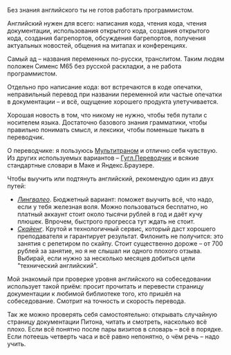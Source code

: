 Без знания английского ты не готов работать программистом.

Английский нужен для всего: написания кода, чтения кода, чтения документации,
использования открытого кода, создания открытого кода, создания багрепортов,
обсуждения багрепортов, получения актуальных новостей, общения на митапах и конференциях.

Самый ад – названия переменных по-русски, транслитом. Таким людям положен Сименс М65 без русской раскладки, а не работа
программистом.

Отдельно про написание кода: вот встречаются в коде опечатки, неправильный перевод при названии переменной
или частые опечатки в документации – и всё, ощущение хорошего продукта улетучивается.


Хорошая новость в том, что никому не нужно, чтобы тебя путали с носителем языка. Достаточно базового знания грамматики,
чтобы правильно понимать смысл, и лексики, чтобы поменьше тыкать в переводчик.

О переводчике: я пользуюсь [Мультитраном](http://www.multitran.ru/) и отлично себя чувствую.
Из других используемых вариантов – [Гугл.Переводчик](https://translate.google.ru/) и всякие стандартные словари в Маке
и Яндекс.Браузере.

Чтобы выучить или подтянуть английский, рекомендую один из двух путей:

- *[Лингвалео](https://lingualeo.com/)*. Бюджетный вариант: поможет выучить всё, что надо, если у тебя железная воля.
Можно пользоваться бесплатно, но платный аккаунт стоит около тысячи рублей в год и даёт кучу плюшек. Впрочем,
быстрого прогресса тут ждать не стоит.
- *[Скайенг](http://skyeng.ru/)*. Крутой и технологичный сервис, который даст хорошего преподавателя и 
гарантирует результат. Филонить не получится: это занятия с репетиром по скайпу.
Стоит существенно дороже – от 700 рублей за занятие, но я не слышал ни одного плохого отзыва.
Выбирай, если нужно за несколько месяцев добиться цели "технический английский".

Мой знакомый при проверке уровня английского на собеседовании использует такой приём: просит прочитать и
перевести страницу документации к любимой библиотеке того, кто пришёл на собеседование.
Смотрит на точность и скорость перевода.

Так же можно проверять себя самостоятельно: открывать случайную страницу документации Питона, читать
и смотреть, насколько всё плохо. Если всё понятно после пары визитов в словарь – всё в порядке.
Если потеешь четверть часа и всё равно непонятно, о чём речь – надо учить.
